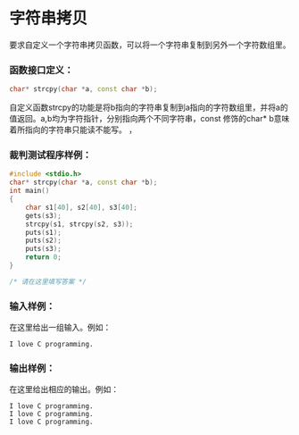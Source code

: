 # 字符串拷贝
要求自定义一个字符串拷贝函数，可以将一个字符串复制到另外一个字符数组里。

### 函数接口定义：
```c++
char* strcpy(char *a, const char *b);
```

自定义函数strcpy的功能是将b指向的字符串复制到a指向的字符数组里，并将a的值返回。a,b均为字符指针，分别指向两个不同字符串，const 修饰的char* b意味着所指向的字符串只能读不能写。
，
### 裁判测试程序样例：
```c++
#include <stdio.h>
char* strcpy(char *a, const char *b);
int main()
{
    char s1[40], s2[40], s3[40];
    gets(s3);
    strcpy(s1, strcpy(s2, s3));
    puts(s1);
    puts(s2);
    puts(s3);
	return 0;
}

/* 请在这里填写答案 */
```

### 输入样例：

在这里给出一组输入。例如：

```in
I love C programming.
```

### 输出样例：

在这里给出相应的输出。例如：

```out
I love C programming.
I love C programming.
I love C programming.
```

